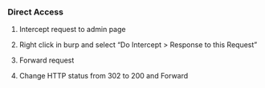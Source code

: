 
### Direct Access

1) Intercept request to admin page

2) Right click in burp and select “Do Intercept > Response to this Request”

3) Forward request

4) Change HTTP status from 302 to 200 and Forward